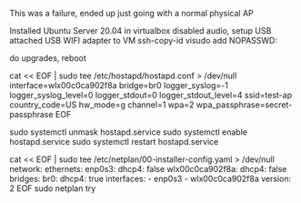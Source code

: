 
This was a failure, ended up just going with a normal physical AP


Installed Ubuntu Server 20.04 in virtualbox
disabled audio, setup USB
attached USB WIFI adapter to VM
ssh-copy-id
visudo add NOPASSWD:

do upgrades, reboot


cat << EOF | sudo tee /etc/hostapd/hostapd.conf > /dev/null
interface=wlx00c0ca902f8a
bridge=br0
logger_syslog=-1
logger_syslog_level=0
logger_stdout=0
logger_stdout_level=4
ssid=test-ap
country_code=US
hw_mode=g
channel=1
wpa=2
wpa_passphrase=secret-passphrase
EOF

sudo systemctl unmask  hostapd.service
sudo systemctl enable  hostapd.service
sudo systemctl restart  hostapd.service

cat << EOF | sudo tee /etc/netplan/00-installer-config.yaml > /dev/null
network:
  ethernets:
    enp0s3:
      dhcp4: false
    wlx00c0ca902f8a:
      dhcp4: false
  bridges:
    br0:
      dhcp4: true
      interfaces:
        - enp0s3
        - wlx00c0ca902f8a
  version: 2
EOF
sudo netplan try




